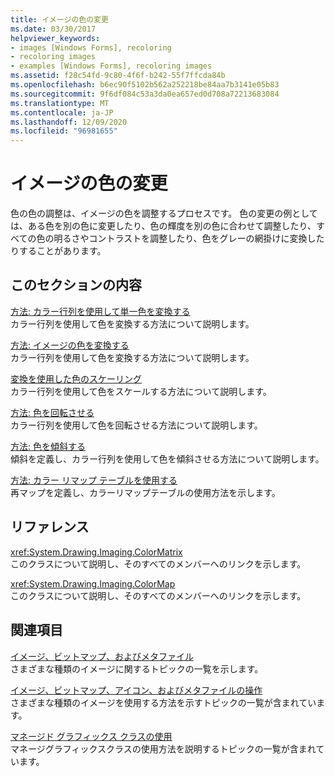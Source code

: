```yaml
---
title: イメージの色の変更
ms.date: 03/30/2017
helpviewer_keywords:
- images [Windows Forms], recoloring
- recoloring images
- examples [Windows Forms], recoloring images
ms.assetid: f28c54fd-9c80-4f6f-b242-55f7ffcda84b
ms.openlocfilehash: b6ec90f5102b562a252218be84aa7b3141e05b83
ms.sourcegitcommit: 9f6df084c53a3da0ea657ed0d708a72213683084
ms.translationtype: MT
ms.contentlocale: ja-JP
ms.lasthandoff: 12/09/2020
ms.locfileid: "96981655"
---
```

# <a name="recoloring-images"></a>イメージの色の変更
色の色の調整は、イメージの色を調整するプロセスです。 色の変更の例としては、ある色を別の色に変更したり、色の輝度を別の色に合わせて調整したり、すべての色の明るさやコントラストを調整したり、色をグレーの網掛けに変換したりすることがあります。  
  
## <a name="in-this-section"></a>このセクションの内容  
 [方法: カラー行列を使用して単一色を変換する](how-to-use-a-color-matrix-to-transform-a-single-color.md)  
 カラー行列を使用して色を変換する方法について説明します。  
  
 [方法: イメージの色を変換する](how-to-translate-image-colors.md)  
 カラー行列を使用して色を変換する方法について説明します。  
  
 [変換を使用した色のスケーリング](using-transformations-to-scale-colors.md)  
 カラー行列を使用して色をスケールする方法について説明します。  
  
 [方法: 色を回転させる](how-to-rotate-colors.md)  
 カラー行列を使用して色を回転させる方法について説明します。  
  
 [方法: 色を傾斜する](how-to-shear-colors.md)  
 傾斜を定義し、カラー行列を使用して色を傾斜させる方法について説明します。  
  
 [方法: カラー リマップ テーブルを使用する](how-to-use-a-color-remap-table.md)  
 再マップを定義し、カラーリマップテーブルの使用方法を示します。  
  
## <a name="reference"></a>リファレンス  
 <xref:System.Drawing.Imaging.ColorMatrix>  
 このクラスについて説明し、そのすべてのメンバーへのリンクを示します。  
  
 <xref:System.Drawing.Imaging.ColorMap>  
 このクラスについて説明し、そのすべてのメンバーへのリンクを示します。  
  
## <a name="related-sections"></a>関連項目  
 [イメージ、ビットマップ、およびメタファイル](images-bitmaps-and-metafiles.md)  
 さまざまな種類のイメージに関するトピックの一覧を示します。  
  
 [イメージ、ビットマップ、アイコン、およびメタファイルの操作](working-with-images-bitmaps-icons-and-metafiles.md)  
 さまざまな種類のイメージを使用する方法を示すトピックの一覧が含まれています。  
  
 [マネージド グラフィックス クラスの使用](using-managed-graphics-classes.md)  
 マネージグラフィックスクラスの使用方法を説明するトピックの一覧が含まれています。
